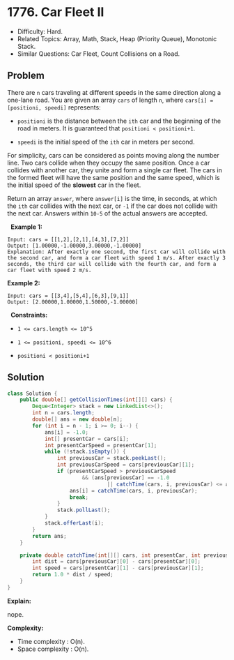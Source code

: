# 1776. Car Fleet II

- Difficulty: Hard.
- Related Topics: Array, Math, Stack, Heap (Priority Queue), Monotonic Stack.
- Similar Questions: Car Fleet, Count Collisions on a Road.

## Problem

There are ```n``` cars traveling at different speeds in the same direction along a one-lane road. You are given an array ```cars``` of length ```n```, where ```cars[i] = [positioni, speedi]``` represents:


	
- ```positioni``` is the distance between the ```ith``` car and the beginning of the road in meters. It is guaranteed that ```positioni < positioni+1```.
	
- ```speedi``` is the initial speed of the ```ith``` car in meters per second.


For simplicity, cars can be considered as points moving along the number line. Two cars collide when they occupy the same position. Once a car collides with another car, they unite and form a single car fleet. The cars in the formed fleet will have the same position and the same speed, which is the initial speed of the **slowest** car in the fleet.

Return an array ```answer```, where ```answer[i]``` is the time, in seconds, at which the ```ith``` car collides with the next car, or ```-1``` if the car does not collide with the next car. Answers within ```10-5``` of the actual answers are accepted.

 
**Example 1:**

```
Input: cars = [[1,2],[2,1],[4,3],[7,2]]
Output: [1.00000,-1.00000,3.00000,-1.00000]
Explanation: After exactly one second, the first car will collide with the second car, and form a car fleet with speed 1 m/s. After exactly 3 seconds, the third car will collide with the fourth car, and form a car fleet with speed 2 m/s.
```

**Example 2:**

```
Input: cars = [[3,4],[5,4],[6,3],[9,1]]
Output: [2.00000,1.00000,1.50000,-1.00000]
```

 
**Constraints:**


	
- ```1 <= cars.length <= 10^5```
	
- ```1 <= positioni, speedi <= 10^6```
	
- ```positioni < positioni+1```



## Solution

```java
class Solution {
    public double[] getCollisionTimes(int[][] cars) {
        Deque<Integer> stack = new LinkedList<>();
        int n = cars.length;
        double[] ans = new double[n];
        for (int i = n - 1; i >= 0; i--) {
            ans[i] = -1.0;
            int[] presentCar = cars[i];
            int presentCarSpeed = presentCar[1];
            while (!stack.isEmpty()) {
                int previousCar = stack.peekLast();
                int previousCarSpeed = cars[previousCar][1];
                if (presentCarSpeed > previousCarSpeed
                        && (ans[previousCar] == -1.0
                                || catchTime(cars, i, previousCar) <= ans[previousCar])) {
                    ans[i] = catchTime(cars, i, previousCar);
                    break;
                }
                stack.pollLast();
            }
            stack.offerLast(i);
        }
        return ans;
    }

    private double catchTime(int[][] cars, int presentCar, int previousCar) {
        int dist = cars[previousCar][0] - cars[presentCar][0];
        int speed = cars[presentCar][1] - cars[previousCar][1];
        return 1.0 * dist / speed;
    }
}
```

**Explain:**

nope.

**Complexity:**

* Time complexity : O(n).
* Space complexity : O(n).
